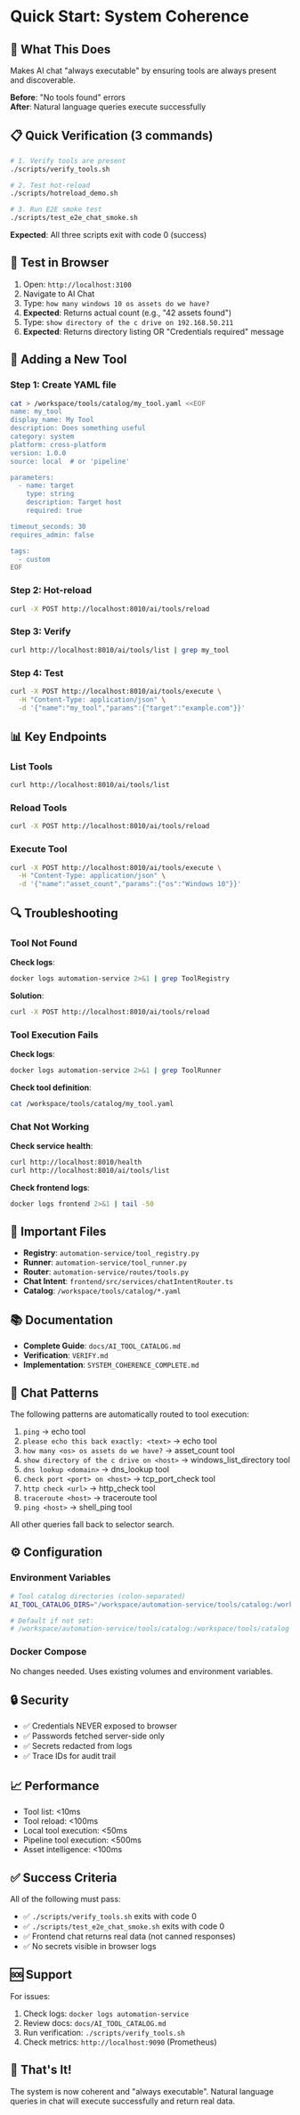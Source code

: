 # Quick Start: System Coherence

## 🚀 What This Does

Makes AI chat "always executable" by ensuring tools are always present and discoverable.

**Before**: "No tools found" errors  
**After**: Natural language queries execute successfully

## 📋 Quick Verification (3 commands)

```bash
# 1. Verify tools are present
./scripts/verify_tools.sh

# 2. Test hot-reload
./scripts/hotreload_demo.sh

# 3. Run E2E smoke test
./scripts/test_e2e_chat_smoke.sh
```

**Expected**: All three scripts exit with code 0 (success)

## 🧪 Test in Browser

1. Open: `http://localhost:3100`
2. Navigate to AI Chat
3. Type: `how many windows 10 os assets do we have?`
4. **Expected**: Returns actual count (e.g., "42 assets found")
5. Type: `show directory of the c drive on 192.168.50.211`
6. **Expected**: Returns directory listing OR "Credentials required" message

## 🔧 Adding a New Tool

### Step 1: Create YAML file

```bash
cat > /workspace/tools/catalog/my_tool.yaml <<EOF
name: my_tool
display_name: My Tool
description: Does something useful
category: system
platform: cross-platform
version: 1.0.0
source: local  # or 'pipeline'

parameters:
  - name: target
    type: string
    description: Target host
    required: true

timeout_seconds: 30
requires_admin: false

tags:
  - custom
EOF
```

### Step 2: Hot-reload

```bash
curl -X POST http://localhost:8010/ai/tools/reload
```

### Step 3: Verify

```bash
curl http://localhost:8010/ai/tools/list | grep my_tool
```

### Step 4: Test

```bash
curl -X POST http://localhost:8010/ai/tools/execute \
  -H "Content-Type: application/json" \
  -d '{"name":"my_tool","params":{"target":"example.com"}}'
```

## 📊 Key Endpoints

### List Tools
```bash
curl http://localhost:8010/ai/tools/list
```

### Reload Tools
```bash
curl -X POST http://localhost:8010/ai/tools/reload
```

### Execute Tool
```bash
curl -X POST http://localhost:8010/ai/tools/execute \
  -H "Content-Type: application/json" \
  -d '{"name":"asset_count","params":{"os":"Windows 10"}}'
```

## 🔍 Troubleshooting

### Tool Not Found

**Check logs**:
```bash
docker logs automation-service 2>&1 | grep ToolRegistry
```

**Solution**:
```bash
curl -X POST http://localhost:8010/ai/tools/reload
```

### Tool Execution Fails

**Check logs**:
```bash
docker logs automation-service 2>&1 | grep ToolRunner
```

**Check tool definition**:
```bash
cat /workspace/tools/catalog/my_tool.yaml
```

### Chat Not Working

**Check service health**:
```bash
curl http://localhost:8010/health
curl http://localhost:8010/ai/tools/list
```

**Check frontend logs**:
```bash
docker logs frontend 2>&1 | tail -50
```

## 📁 Important Files

- **Registry**: `automation-service/tool_registry.py`
- **Runner**: `automation-service/tool_runner.py`
- **Router**: `automation-service/routes/tools.py`
- **Chat Intent**: `frontend/src/services/chatIntentRouter.ts`
- **Catalog**: `/workspace/tools/catalog/*.yaml`

## 📚 Documentation

- **Complete Guide**: `docs/AI_TOOL_CATALOG.md`
- **Verification**: `VERIFY.md`
- **Implementation**: `SYSTEM_COHERENCE_COMPLETE.md`

## 🎯 Chat Patterns

The following patterns are automatically routed to tool execution:

1. `ping` → echo tool
2. `please echo this back exactly: <text>` → echo tool
3. `how many <os> os assets do we have?` → asset_count tool
4. `show directory of the c drive on <host>` → windows_list_directory tool
5. `dns lookup <domain>` → dns_lookup tool
6. `check port <port> on <host>` → tcp_port_check tool
7. `http check <url>` → http_check tool
8. `traceroute <host>` → traceroute tool
9. `ping <host>` → shell_ping tool

All other queries fall back to selector search.

## ⚙️ Configuration

### Environment Variables

```bash
# Tool catalog directories (colon-separated)
AI_TOOL_CATALOG_DIRS="/workspace/automation-service/tools/catalog:/workspace/tools/catalog"

# Default if not set:
# /workspace/automation-service/tools/catalog:/workspace/tools/catalog
```

### Docker Compose

No changes needed. Uses existing volumes and environment variables.

## 🔒 Security

- ✅ Credentials NEVER exposed to browser
- ✅ Passwords fetched server-side only
- ✅ Secrets redacted from logs
- ✅ Trace IDs for audit trail

## 📈 Performance

- Tool list: <10ms
- Tool reload: <100ms
- Local tool execution: <50ms
- Pipeline tool execution: <500ms
- Asset intelligence: <100ms

## ✅ Success Criteria

All of the following must pass:

- ✅ `./scripts/verify_tools.sh` exits with code 0
- ✅ `./scripts/test_e2e_chat_smoke.sh` exits with code 0
- ✅ Frontend chat returns real data (not canned responses)
- ✅ No secrets visible in browser logs

## 🆘 Support

For issues:
1. Check logs: `docker logs automation-service`
2. Review docs: `docs/AI_TOOL_CATALOG.md`
3. Run verification: `./scripts/verify_tools.sh`
4. Check metrics: `http://localhost:9090` (Prometheus)

## 🎉 That's It!

The system is now coherent and "always executable". Natural language queries in chat will execute successfully and return real data.